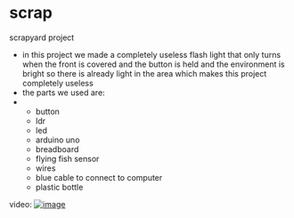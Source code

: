 # scrap
scrapyard project
- in this project we made a completely useless flash light that only turns when the front is covered and the button is held and the environment is bright so there is already light in the area which makes this project completely useless
- the parts we used are:
- - button
  - ldr
  - led
  - arduino uno
  - breadboard
  - flying fish sensor
  - wires
  - blue cable to connect to computer
  - plastic bottle
 
video:
[![image](https://github.com/user-attachments/assets/7122d057-1ca8-402a-8bfb-9ae178bd193c)](https://www.youtube.com/shorts/9YHjQDoRNcg)
